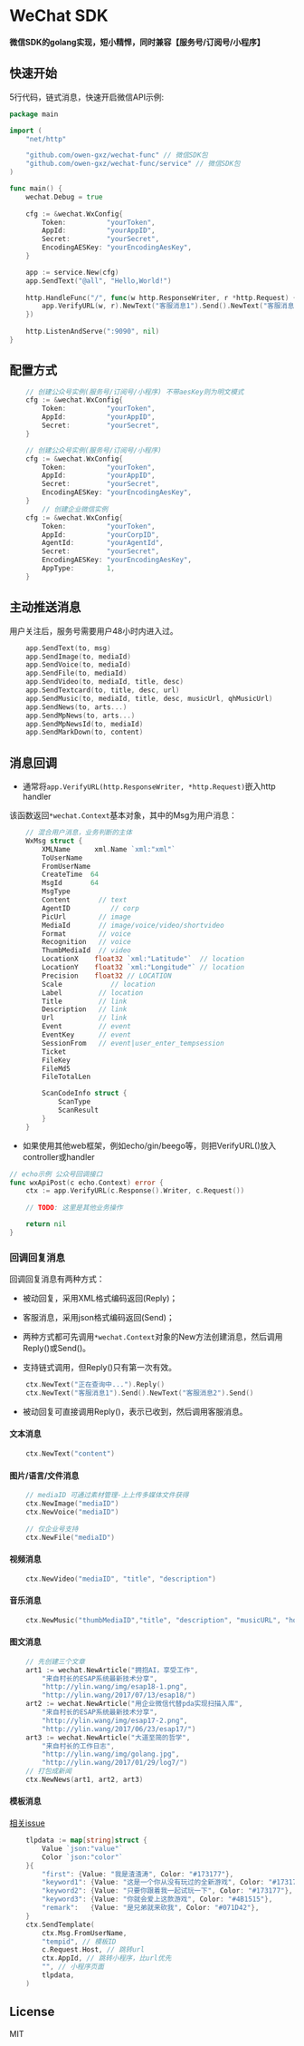 # WeChat SDK

**微信SDK的golang实现，短小精悍，同时兼容【服务号/订阅号/小程序】**

## 快速开始

5行代码，链式消息，快速开启微信API示例:

```go
package main

import (
	"net/http"

	"github.com/owen-gxz/wechat-func" // 微信SDK包
	"github.com/owen-gxz/wechat-func/service" // 微信SDK包
)

func main() {
	wechat.Debug = true
	
	cfg := &wechat.WxConfig{
		Token:          "yourToken",
		AppId:          "yourAppID",
		Secret:         "yourSecret",
		EncodingAESKey: "yourEncodingAesKey",
	}

	app := service.New(cfg)
	app.SendText("@all", "Hello,World!")
	
	http.HandleFunc("/", func(w http.ResponseWriter, r *http.Request) {
		app.VerifyURL(w, r).NewText("客服消息1").Send().NewText("客服消息2").Send().NewText("查询OK").Reply()
	})
	
	http.ListenAndServe(":9090", nil)
}

```
## 配置方式

```go
	// 创建公众号实例(服务号/订阅号/小程序) 不带aesKey则为明文模式
	cfg := &wechat.WxConfig{
		Token:          "yourToken",
		AppId:          "yourAppID",
		Secret:         "yourSecret",
	}

	// 创建公众号实例(服务号/订阅号/小程序)
	cfg := &wechat.WxConfig{
		Token:          "yourToken",
		AppId:          "yourAppID",
		Secret:         "yourSecret",
		EncodingAESKey: "yourEncodingAesKey",
	}
        // 创建企业微信实例
	cfg := &wechat.WxConfig{
		Token:          "yourToken",
		AppId:          "yourCorpID",
		AgentId:        "yourAgentId",
		Secret:         "yourSecret",
		EncodingAESKey: "yourEncodingAesKey",
		AppType:        1,
	}
```

## 主动推送消息

用户关注后，服务号需要用户48小时内进入过。

```go
	app.SendText(to, msg)
	app.SendImage(to, mediaId)
	app.SendVoice(to, mediaId)
	app.SendFile(to, mediaId)
	app.SendVideo(to, mediaId, title, desc)
	app.SendTextcard(to, title, desc, url)
	app.SendMusic(to, mediaId, title, desc, musicUrl, qhMusicUrl)
	app.SendNews(to, arts...)
	app.SendMpNews(to, arts...)
	app.SendMpNewsId(to, mediaId)
	app.SendMarkDown(to, content)
```

## 消息回调

* 通常将`app.VerifyURL(http.ResponseWriter, *http.Request)`嵌入http handler

该函数返回`*wechat.Context`基本对象，其中的Msg为用户消息：

```go
	// 混合用户消息，业务判断的主体
	WxMsg struct {
		XMLName      xml.Name `xml:"xml"`
		ToUserName  
		FromUserName
		CreateTime  64
		MsgId       64
		MsgType     
		Content       // text
		AgentID          // corp
		PicUrl        // image
		MediaId       // image/voice/video/shortvideo
		Format        // voice
		Recognition   // voice
		ThumbMediaId  // video
		LocationX    float32 `xml:"Latitude"`  // location
		LocationY    float32 `xml:"Longitude"` // location
		Precision    float32 // LOCATION
		Scale            // location
		Label         // location
		Title         // link
		Description   // link
		Url           // link
		Event         // event
		EventKey      // event
		SessionFrom   // event|user_enter_tempsession
		Ticket      
		FileKey     
		FileMd5     
		FileTotalLen

		ScanCodeInfo struct {
			ScanType  
			ScanResult
		}
	}

```

* 如果使用其他web框架，例如echo/gin/beego等，则把VerifyURL()放入controller或handler

```go
// echo示例 公众号回调接口
func wxApiPost(c echo.Context) error {
	ctx := app.VerifyURL(c.Response().Writer, c.Request())
	
	// TODO: 这里是其他业务操作

	return nil
}
```

### 回调回复消息

回调回复消息有两种方式：

* 被动回复，采用XML格式编码返回(Reply)；

* 客服消息，采用json格式编码返回(Send)；

* 两种方式都可先调用`*wechat.Context`对象的New方法创建消息，然后调用Reply()或Send()。

* 支持链式调用，但Reply()只有第一次有效。

```go
	ctx.NewText("正在查询中...").Reply()
	ctx.NewText("客服消息1").Send().NewText("客服消息2").Send()
```

* 被动回复可直接调用Reply()，表示已收到，然后调用客服消息。

####  文本消息

```go
	ctx.NewText("content")
```

####  图片/语言/文件消息

```go
	// mediaID 可通过素材管理-上上传多媒体文件获得
	ctx.NewImage("mediaID")
	ctx.NewVoice("mediaID")
	
	// 仅企业号支持
	ctx.NewFile("mediaID")
```

####  视频消息

```go
	ctx.NewVideo("mediaID", "title", "description")
```

####  音乐消息

```go
	ctx.NewMusic("thumbMediaID","title", "description", "musicURL", "hqMusicURL")
```

####  图文消息

```go
	// 先创建三个文章
	art1 := wechat.NewArticle("拥抱AI，享受工作",
		"来自村长的ESAP系统最新技术分享",
		"http://ylin.wang/img/esap18-1.png",
		"http://ylin.wang/2017/07/13/esap18/")
	art2 := wechat.NewArticle("用企业微信代替pda实现扫描入库",
		"来自村长的ESAP系统最新技术分享",
		"http://ylin.wang/img/esap17-2.png",
		"http://ylin.wang/2017/06/23/esap17/")
	art3 := wechat.NewArticle("大道至简的哲学",
		"来自村长的工作日志",
		"http://ylin.wang/img/golang.jpg",
		"http://ylin.wang/2017/01/29/log7/")
	// 打包成新闻
	ctx.NewNews(art1, art2, art3)
```

####  模板消息

[相关issue](https://github.com/owen-gxz/wechat-func/issues)

```go
	tlpdata := map[string]struct {
		Value `json:"value"`
		Color `json:"color"`
	}{
		"first": {Value: "我是渣渣涛", Color: "#173177"},
		"keyword1": {Value: "这是一个你从没有玩过的全新游戏", Color: "#173177"},
		"keyword2": {Value: "只要你跟着我一起试玩一下", Color: "#173177"},
		"keyword3": {Value: "你就会爱上这款游戏", Color: "#4B1515"},
		"remark":   {Value: "是兄弟就来砍我", Color: "#071D42"},
	}
	ctx.SendTemplate(
		ctx.Msg.FromUserName,
		"tempid", // 模板ID
		c.Request.Host, // 跳转url
		ctx.AppId, // 跳转小程序，比url优先
		"", // 小程序页面
		tlpdata,
	)
```

## License

MIT

